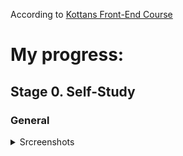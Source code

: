 According to [Kottans Front-End Course](https://github.com/kottans/frontend/blob/2022_UA/contents.md)

# My progress:

## Stage 0. Self-Study

### General
<details>
- [x] Git Basics
  - [How to use Git and GitHub](" How to use Git and GitHub")
  - <summary>Srcreenshots</summary>
  <img src = "./img/1 week complete.jpg">
</details>
